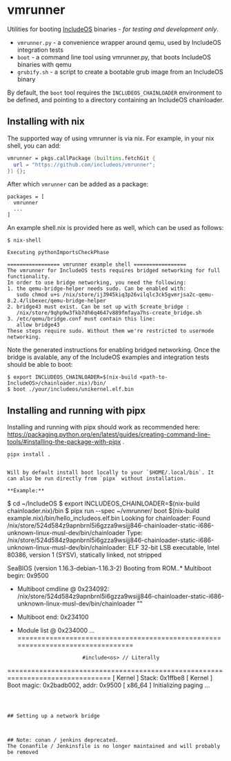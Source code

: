 # vmrunner
Utilities for booting [IncludeOS](https://github.com/includeos/includeos) binaries - _for testing and development only_.

- `vmrunner.py` - a convenience wrapper around qemu, used by IncludeOS integration tests
- `boot`        - a command line tool using vmrunner.py, that boots IncludeOS binaries with qemu
- `grubify.sh`  - a script to create a bootable grub image from an IncludeOS binary


By default, the `boot` tool requires the `INCLUDEOS_CHAINLOADER` environment to
be defined, and pointing to a directory containing an IncludeOS chainloader.


## Installing with nix
The supported way of using vmrunner is via nix. For example, in your nix shell, you can add:

```nix
vmrunner = pkgs.callPackage (builtins.fetchGit {
  url = "https://github.com/includeos/vmrunner";
}) {};
```
After which `vmrunner` can be added as a package:
```
packages = [
  vmrunner
  ...
]
```

An example shell.nix is provided here as well, which can be used as follows:

```
$ nix-shell

Executing pythonImportsCheckPhase

================= vmrunner example shell =================
The vmrunner for IncludeOS tests requires bridged networking for full functionality.
In order to use bridge networking, you need the following:
1. the qemu-bridge-helper needs sudo. Can be enabled with:
   sudo chmod u+s /nix/store/ij3945kiq3p26vilqlc3ck5gvmrjsa2c-qemu-8.2.4/libexec/qemu-bridge-helper
2. bridge43 must exist. Can be set up with $create_bridge :
   /nix/store/9qhp9w3fkb7dh6q4647v889fmfaya7hs-create_bridge.sh
3. /etc/qemu/bridge.conf must contain this line:
   allow bridge43
These steps require sudo. Without them we're restricted to usermode networking.

```

Note the generated instructions for enabling bridged networking. Once the bridge is avalable, any of
the IncludeOS examples and integration tests should be able to boot:

```
$ export INCLUDEOS_CHAINLOADER=$(nix-build <path-to-IncludeOS>/chainloader.nix)/bin/
$ boot ./your/includeos/unikernel.elf.bin
```

## Installing and running with pipx
Installing and running with pipx should work as recommended here: https://packaging.python.org/en/latest/guides/creating-command-line-tools/#installing-the-package-with-pipx .

```
pipx install .
``

Will by default install boot locally to your `$HOME/.local/bin`. It can also be run directly from `pipx` without installation.

**Example:**
```
$ cd ~/IncludeOS
$ export INCLUDEOS_CHAINLOADER=$(nix-build chainloader.nix)/bin
$ pipx run --spec ~/vmrunner/ boot $(nix-build example.nix)/bin/hello_includeos.elf.bin
Looking for chainloader:
Found /nix/store/524d584z9apnbrnl5i6gzza9wsijj846-chainloader-static-i686-unknown-linux-musl-dev/bin/chainloader Type:  /nix/store/524d584z9apnbrnl5i6gzza9wsijj846-chainloader-static-i686-unknown-linux-musl-dev/bin/chainloader: ELF 32-bit LSB executable, Intel 80386, version 1 (SYSV), statically linked, not stripped

SeaBIOS (version 1.16.3-debian-1.16.3-2)
Booting from ROM..* Multiboot begin: 0x9500
* Multiboot cmdline @ 0x234092: /nix/store/524d584z9apnbrnl5i6gzza9wsijj846-chainloader-static-i686-unknown-linux-musl-dev/bin/chainloader ""
* Multiboot end: 0x234100
* Module list @ 0x234000
...
================================================================================

                           #include<os> // Literally

================================================================================
     [ Kernel ] Stack: 0x1ffbe8
     [ Kernel ] Boot magic: 0x2badb002, addr: 0x9500
     [ x86_64 ] Initializing paging
...
```



## Setting up a network bridge



## Note: conan / jenkins deprecated.
The Conanfile / Jenkinsfile is no longer maintained and will probably be removed
